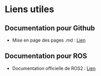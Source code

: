 # Liens utiles

## Documentation pour Github

- Mise en page des pages .md : [Lien](https://docs.github.com/fr/get-started/writing-on-github/getting-started-with-writing-and-formatting-on-github/basic-writing-and-formatting-syntax)

## Documentation pour ROS

-  Documentation officielle de ROS2 : [Lien](https://docs.ros.org/en/iron/index.html)
